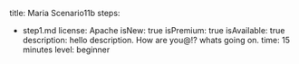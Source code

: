 title: Maria Scenario11b
steps:
  - step1.md
license: Apache
isNew: true
isPremium: true
isAvailable: true
description: hello description. How are you@!? whats going on.
time: 15 minutes
level: beginner
